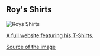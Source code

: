 ## Roy's Shirts
![Roys Shirts](http://media.boingboing.net/wp-content/uploads/2012/11/bnr_1024.png.jpg)

[A full website featuring his T-Shirts.](http://itcrowdshirts.com/shirts1.html)

[Source of the image](http://boingboing.net/2012/11/06/all-of-roys-t-shirts-from-th.html)